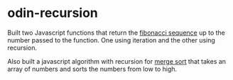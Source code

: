 # odin-recursion

Built two Javascript functions that return the [fibonacci sequence](https://en.wikipedia.org/wiki/Fibonacci_number) up to the number passed to the function. One using iteration and the other using recursion.

Also built a javascript algorithm with recursion for [merge sort](https://en.wikipedia.org/wiki/Merge_sort) that takes an array of numbers and sorts the numbers from low to high.
